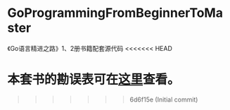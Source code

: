 # GoProgrammingFromBeginnerToMaster
《Go语言精进之路》1、2册书籍配套源代码
<<<<<<< HEAD

本套书的勘误表可在[这里](https://github.com/bigwhite/GoProgrammingFromBeginnerToMaster/blob/main/errata.md)查看。
=======
>>>>>>> 6d6f15e (Initial commit)
